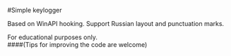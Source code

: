 #Simple keylogger 
<p>Based on WinAPI hooking. 
  Support Russian layout and punctuation marks.
</p>
For educational purposes only.<br />
####(Tips for improving the code are welcome) </ h6>



